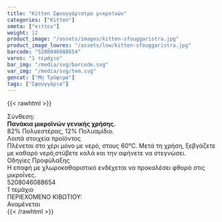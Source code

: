 ```yaml
---
title: "Kitten Σφουγγάριστρα μικροϊνών"
categories: ["Kitten"]
smeta: ["κιττεν"]
weight: 12
product_image: "/assets/images/kitten-sfouggaristra.jpg"
product_image_lowres: "/assets/low/kitten-sfouggaristra.jpg"
barcode: "5208046088654"
varos: "1 τεμάχιο"
bar_img: "/media/svg/barcode.svg"
var_img: "/media/svg/tem.svg"
gencat: ["Μη Τρόφιμα"]
tags: ["Σφουγγάρια"]
---
```

{{< rawhtml >}}

<div class="product">
    <div class="sis">Σύνθεση:</div>
    <div class="alltext">
       <b>Πανάκια μικροϊνών γενικής χρήσης.</b><br>
        82% Πολυεστέρας, 12% Πολυαμίδιο.
    </div>
    <div class="lip">Λοιπά στοιχεία προϊόντος</div>
    <div class="alltext">Πλένεται στο χέρι μόνο με νερό, στους 60°C.
Μετά τη χρήση, ξεβγάζετε με καθαρό νερό,στύβετε καλά και την αφήνετε να στεγνώσει.<br>
 </div>
 <div class="sis">Οδηγίες Προφύλαξης</div>
<div class="alltext">Η επαφή με χλωροκαθαριστικό ενδέχεται να προκαλέσει φθορά στις μικροΐνες.</div>
    <div id="barcode">
        <div id="barimage1"></div><span id="bartext">5208046088654</span>
    </div>
    <div id="varos">
        <div id="varosimage"><img src="/media/svg/tem.svg" alt=""></div><span id="varostext">1 τεμάχιο</span>
    </div>
    <div id="kivotio">ΠΕΡΙΕΧΟΜΕΝΟ ΚΙΒΩΤΙΟΥ:<br>Αναμένεται</div>
    <div class="pimg"></div>
</div>
{{< /rawhtml >}}


